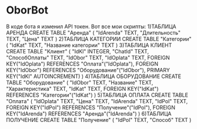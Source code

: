 # OborBot
В коде бота я изменил API токен.
Вот все мои скрипты:
1)ТАБЛИЦА АРЕНДА
CREATE TABLE "Аренда" (
	"IdArenda"	TEXT,
	"Длительность"	TEXT,
	"Цена"	TEXT
)
2)ТАБЛИЦА КАТЕГОРИИ
CREATE TABLE "Категории" (
	"IdKat"	TEXT,
	"Название категории"	TEXT
)
3)ТАБЛИЦА КЛИЕНТ 
CREATE TABLE "Клиент" (
	"IdKl"	INTEGER,
	"ChatId"	TEXT,
	"СпособОплаты"	TEXT,
	"IdObor"	TEXT,
	"IdOplata"	TEXT,
	FOREIGN KEY("IdOplata") REFERENCES "Оплата"("IdOplata"),
	FOREIGN KEY("IdObor") REFERENCES "Оборудование"("IdObor"),
	PRIMARY KEY("IdKl" AUTOINCREMENT)
)
4)ТАБЛИЦА ОБОРУДОВАНИЕ 
CREATE TABLE "Оборудование" (
	"IdObor"	TEXT,
	"Название"	TEXT,
	"Характеристика"	TEXT,
	"IdKat"	TEXT,
	FOREIGN KEY("IdKat") REFERENCES "Категории"("IdKat")
)
5)ТАБЛИЦА ОПЛАТА
CREATE TABLE "Оплата" (
	"IdOplata"	TEXT,
	"Цена"	TEXT,
	"IdArenda"	TEXT,
	"IdPol"	TEXT,
	FOREIGN KEY("IdPol") REFERENCES "Получение"("IdPol"),
	FOREIGN KEY("IdArenda") REFERENCES "Аренда"("IdArenda")
)
6)ТАБЛИЦА ПОЛУЧЕНИЕ 
CREATE TABLE "Получение" (
	"IdPol"	TEXT,
	"Способ"	TEXT
)

